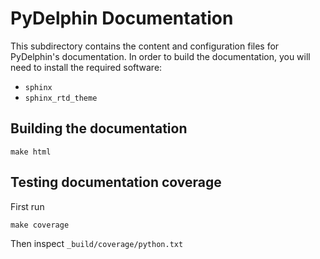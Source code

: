 # PyDelphin Documentation

This subdirectory contains the content and configuration files for
PyDelphin's documentation. In order to build the documentation, you
will need to install the required software:

- `sphinx`
- `sphinx_rtd_theme`

## Building the documentation

    make html

## Testing documentation coverage

First run

    make coverage

Then inspect `_build/coverage/python.txt`

